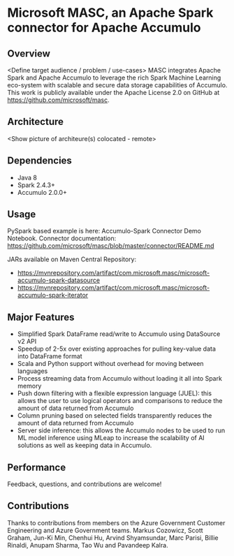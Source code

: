 # Microsoft MASC, an Apache Spark connector for Apache Accumulo

## Overview
<Define target audience / problem / use-cases>
MASC integrates Apache Spark and Apache Accumulo to leverage the rich Spark Machine Learning eco-system with scalable and secure data storage capabilities of Accumulo. This work is publicly available under the Apache License 2.0 on GitHub at https://github.com/microsoft/masc. 

## Architecture
<Show picture of architeure(s) colocated - remote>

## Dependencies
- Java 8
- Spark 2.4.3+
- Accumulo 2.0.0+

## Usage

PySpark based example is here: Accumulo-Spark Connector Demo Notebook.
Connector documentation: https://github.com/microsoft/masc/blob/master/connector/README.md

JARs available on Maven Central Repository:
- https://mvnrepository.com/artifact/com.microsoft.masc/microsoft-accumulo-spark-datasource
- https://mvnrepository.com/artifact/com.microsoft.masc/microsoft-accumulo-spark-iterator

## Major Features
- Simplified Spark DataFrame read/write to Accumulo using DataSource v2 API
- Speedup of 2-5x over existing approaches for pulling key-value data into DataFrame format
- Scala and Python support without overhead for moving between languages
- Process streaming data from Accumulo without loading it all into Spark memory
- Push down filtering with a flexible expression language (JUEL): this allows the user to use logical operators and comparisons to reduce the amount of data returned from Accumulo 
- Column pruning based on selected fields transparently reduces the amount of data returned from Accumulo
- Server side inference: this allows the Accumulo nodes to be used to run ML model inference using MLeap to increase the scalability of AI solutions as well as keeping data in Accumulo.

## Performance
<Define benchmarking experiments and results>

Feedback, questions, and contributions are welcome!

## Contributions 

Thanks to contributions from members on the Azure Government Customer Engineering and Azure Government teams.
Markus Cozowicz, Scott Graham, Jun-Ki Min, Chenhui Hu, Arvind Shyamsundar, Marc Parisi, Billie Rinaldi, Anupam Sharma, Tao Wu and Pavandeep Kalra.

